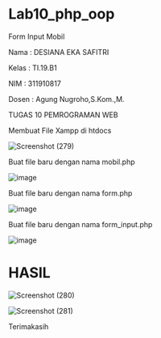 # Lab10_php_oop
Form Input Mobil

Nama : DESIANA EKA SAFITRI

Kelas : TI.19.B1

NIM : 311910817

Dosen : Agung Nugroho,S.Kom.,M.

TUGAS 10 PEMROGRAMAN WEB

Membuat File Xampp di htdocs

![Screenshot (279)](https://user-images.githubusercontent.com/81596251/120979430-cc861980-c79f-11eb-8103-06efc684f9ac.png)

Buat file baru dengan nama mobil.php

![image](https://user-images.githubusercontent.com/81596251/120979620-f9d2c780-c79f-11eb-98d3-60c1f5b53afe.png)

Buat file baru dengan nama form.php

![image](https://user-images.githubusercontent.com/81596251/120979705-1111b500-c7a0-11eb-86a1-6fe095b33898.png)

Buat file baru dengan nama form_input.php

![image](https://user-images.githubusercontent.com/81596251/120979808-2850a280-c7a0-11eb-832e-39ef760aa393.png)

# HASIL

![Screenshot (280)](https://user-images.githubusercontent.com/81596251/120980048-68178a00-c7a0-11eb-9664-a5d17cdf1e92.png)

![Screenshot (281)](https://user-images.githubusercontent.com/81596251/120980060-6b127a80-c7a0-11eb-9656-277fcd4d154e.png)

Terimakasih
